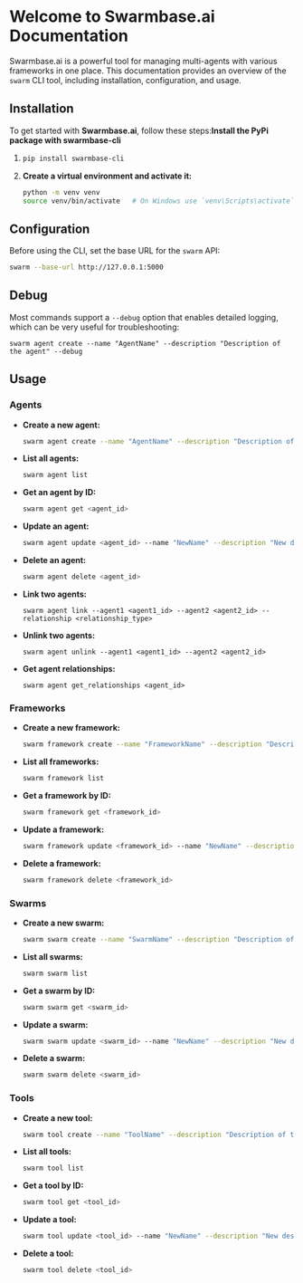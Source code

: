 # Welcome to Swarmbase.ai Documentation

Swarmbase.ai is a powerful tool for managing multi-agents with various frameworks in one place. This documentation provides an overview of the `swarm` CLI tool, including installation, configuration, and usage.

## Installation

To get started with **Swarmbase.ai**, follow these steps:**Install the PyPi package with swarmbase-cli**

1. ```bash
   pip install swarmbase-cli
   ```
2. **Create a virtual environment and activate it:**

   ```bash
   python -m venv venv
   source venv/bin/activate   # On Windows use `venv\Scripts\activate`
   ```

## Configuration

Before using the CLI, set the base URL for the `swarm` API:

```bash
swarm --base-url http://127.0.0.1:5000
```

## Debug

Most commands support a `--debug` option that enables detailed logging, which can be very useful for troubleshooting:

```
swarm agent create --name "AgentName" --description "Description of the agent" --debug

```

## Usage

### Agents

- **Create a new agent:**

  ```bash
  swarm agent create --name "AgentName" --description "Description of the agent"
  ```
- **List all agents:**

  ```bash
  swarm agent list
  ```
- **Get an agent by ID:**

  ```bash
  swarm agent get <agent_id>
  ```
- **Update an agent:**

  ```bash
  swarm agent update <agent_id> --name "NewName" --description "New description"
  ```
- **Delete an agent:**

  ```bash
  swarm agent delete <agent_id>
  ```

* **Link two agents:**

  ```
  swarm agent link --agent1 <agent1_id> --agent2 <agent2_id> --relationship <relationship_type>

  ```
* **Unlink two agents:**

  ```
  swarm agent unlink --agent1 <agent1_id> --agent2 <agent2_id>
  ```
* **Get agent relationships:**

  ```
  swarm agent get_relationships <agent_id>

  ```

### Frameworks

- **Create a new framework:**

  ```bash
  swarm framework create --name "FrameworkName" --description "Description of the framework"
  ```
- **List all frameworks:**

  ```bash
  swarm framework list
  ```
- **Get a framework by ID:**

  ```bash
  swarm framework get <framework_id>
  ```
- **Update a framework:**

  ```bash
  swarm framework update <framework_id> --name "NewName" --description "New description"
  ```
- **Delete a framework:**

  ```bash
  swarm framework delete <framework_id>
  ```

### Swarms

- **Create a new swarm:**

  ```bash
  swarm swarm create --name "SwarmName" --description "Description of the swarm"
  ```
- **List all swarms:**

  ```bash
  swarm swarm list
  ```
- **Get a swarm by ID:**

  ```bash
  swarm swarm get <swarm_id>
  ```
- **Update a swarm:**

  ```bash
  swarm swarm update <swarm_id> --name "NewName" --description "New description"
  ```
- **Delete a swarm:**

  ```bash
  swarm swarm delete <swarm_id>
  ```

### Tools

- **Create a new tool:**

  ```bash
  swarm tool create --name "ToolName" --description "Description of the tool"
  ```
- **List all tools:**

  ```bash
  swarm tool list
  ```
- **Get a tool by ID:**

  ```bash
  swarm tool get <tool_id>
  ```
- **Update a tool:**

  ```bash
  swarm tool update <tool_id> --name "NewName" --description "New description"
  ```
- **Delete a tool:**

  ```bash
  swarm tool delete <tool_id>
  ```
